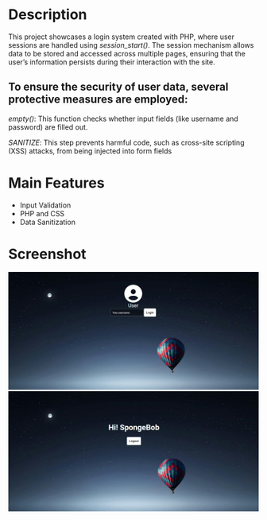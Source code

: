 # Description

This project showcases a login system created with PHP, where user sessions are handled using *session_start()*. 
The session mechanism allows data to be stored and accessed across multiple pages, ensuring that the user’s 
information persists during their interaction with the site.

## To ensure the security of user data, several protective measures are employed:

*empty()*: This function checks whether input fields (like username and password) are filled out.

*SANITIZE*: This step prevents harmful code, such as cross-site scripting (XSS) attacks, from being injected 
into form fields

# Main Features 
- Input Validation
- PHP and CSS
- Data Sanitization

# Screenshot 

![Screenshot](./screenshot/img1.PNG)
![Screenshot](./screenshot/img2.PNG)
